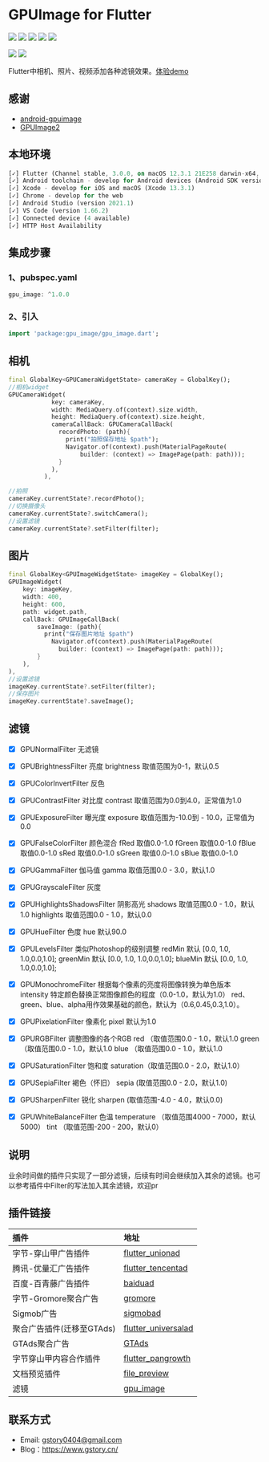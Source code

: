 # GPUImage for Flutter

<p>
<a href="https://pub.flutter-io.cn/packages/gpu_image"><img src=https://img.shields.io/pub/v/gpu_image?color=orange></a>
<a href="https://pub.flutter-io.cn/packages/gpu_image"><img src=https://img.shields.io/pub/likes/gpu_image></a>
<a href="https://pub.flutter-io.cn/packages/gpu_image"><img src=https://img.shields.io/pub/points/gpu_image></a>
<a href="https://github.com/gstory0404/gpu_image/commits"><img src=https://img.shields.io/github/last-commit/gstory0404/gpu_image></a>
<a href="https://github.com/gstory0404/gpu_image"><img src=https://img.shields.io/github/stars/gstory0404/gpu_image></a>
</p>
<p>
<a href="http://qm.qq.com/cgi-bin/qm/qr?_wv=1027&k=VhD0AZSmzvsD3fu7CeQFkzpBQHMHANb1&authKey=W7JGJ0HKklyhP1jyBvbTF2Dkw0cq4UmhVSx2zXVdIm6n48Xrto%2B7%2B1n9jbkAadyF&noverify=0&group_code=649574038"><img src=https://img.shields.io/badge/flutter%E4%BA%A4%E6%B5%81%E7%BE%A4-649574038-blue></a>
<a href="http://qm.qq.com/cgi-bin/qm/qr?_wv=1027&k=9I9lyXewEsEnx0f00EOF_9hEcFmG5Bmg&authKey=AJfQ8%2FhOLcoJ0p5B16EITjFav1IIs3UAerZSUsWZfa0evuklgxibHti51AYlZgI3&noverify=0&group_code=769626410"><img src=https://img.shields.io/badge/flutter%E4%BA%A4%E6%B5%81%E7%BE%A42-769626410-blue></a>
</p>

Flutter中相机、照片、视频添加各种滤镜效果。[体验demo](https://www.pgyer.com/29vy)

## 感谢
- [android-gpuimage](https://github.com/cats-oss/android-gpuimage)
- [GPUImage2](https://github.com/BradLarson/GPUImage2)



## 本地环境
```dart
[✓] Flutter (Channel stable, 3.0.0, on macOS 12.3.1 21E258 darwin-x64, locale zh-Hans-CN)
[✓] Android toolchain - develop for Android devices (Android SDK version 33.0.0-rc1)
[✓] Xcode - develop for iOS and macOS (Xcode 13.3.1)
[✓] Chrome - develop for the web
[✓] Android Studio (version 2021.1)
[✓] VS Code (version 1.66.2)
[✓] Connected device (4 available)
[✓] HTTP Host Availability
```

## 集成步骤

### 1、pubspec.yaml
```dart
gpu_image: ^1.0.0
```

### 2、引入
```dart
import 'package:gpu_image/gpu_image.dart';
```

## 相机
```dart
final GlobalKey<GPUCameraWidgetState> cameraKey = GlobalKey();
//相机widget
GPUCameraWidget(
            key: cameraKey,
            width: MediaQuery.of(context).size.width,
            height: MediaQuery.of(context).size.height,
            cameraCallBack: GPUCameraCallBack(
              recordPhoto: (path){
                print("拍照保存地址 $path");
                Navigator.of(context).push(MaterialPageRoute(
                    builder: (context) => ImagePage(path: path)));
              }
            ),
          ),

//拍照
cameraKey.currentState?.recordPhoto();
//切换摄像头
cameraKey.currentState?.switchCamera();
//设置滤镜
cameraKey.currentState?.setFilter(filter);
```

## 图片
```dart
final GlobalKey<GPUImageWidgetState> imageKey = GlobalKey();
GPUImageWidget(
    key: imageKey,
    width: 400,
    height: 600,
    path: widget.path,
    callBack: GPUImageCallBack(
        saveImage: (path){
          print("保存图片地址 $path")
            Navigator.of(context).push(MaterialPageRoute(
              builder: (context) => ImagePage(path: path)));
        }
    ),
),
//设置滤镜
imageKey.currentState?.setFilter(filter);
//保存图片
imageKey.currentState?.saveImage();
```

## 滤镜

- [x] GPUNormalFilter
  无滤镜

- [x] GPUBrightnessFilter 
  亮度
  brightness 取值范围为0-1，默认0.5

- [x] GPUColorInvertFilter
  反色

- [x] GPUContrastFilter
  对比度
  contrast 取值范围为0.0到4.0，正常值为1.0

- [x] GPUExposureFilter
  曝光度
  exposure 取值范围为-10.0到 - 10.0，正常值为0.0

- [x] GPUFalseColorFilter
  颜色混合
  fRed 取值0.0-1.0
  fGreen 取值0.0-1.0
  fBlue 取值0.0-1.0
  sRed 取值0.0-1.0
  sGreen 取值0.0-1.0
  sBlue 取值0.0-1.0

- [x] GPUGammaFilter
  伽马值
  gamma 取值范围0.0 - 3.0，默认1.0

- [x] GPUGrayscaleFilter
  灰度

- [x] GPUHighlightsShadowsFilter
  阴影高光
  shadows 取值范围0.0 - 1.0，默认1.0
  highlights 取值范围0.0 - 1.0，默认0.0

- [x] GPUHueFilter
  色度
  hue 默认90.0

- [x] GPULevelsFilter
  类似Photoshop的级别调整
  redMin 默认 [0.0, 1.0, 1.0,0.0,1.0];
  greenMin 默认 [0.0, 1.0, 1.0,0.0,1.0];
  blueMin 默认 [0.0, 1.0, 1.0,0.0,1.0];

- [x] GPUMonochromeFilter
  根据每个像素的亮度将图像转换为单色版本
  intensity 特定颜色替换正常图像颜色的程度（0.0-1.0，默认为1.0）
  red、green、blue、alpha用作效果基础的颜色，默认为（0.6,0.45,0.3,1.0）。

- [x] GPUPixelationFilter
  像素化
  pixel 默认为1.0

- [x] GPURGBFilter
  调整图像的各个RGB
  red （取值范围0.0 - 1.0，默认1.0
  green （取值范围0.0 - 1.0，默认1.0
  blue （取值范围0.0 - 1.0，默认1.0

- [x] GPUSaturationFilter
  饱和度
  saturation（取值范围0.0 - 2.0，默认1.0）

- [x] GPUSepiaFilter
  褐色（怀旧）
  sepia (取值范围0.0 - 2.0，默认1.0)

- [x] GPUSharpenFilter
  锐化
  sharpen (取值范围-4.0 - 4.0，默认0.0)

- [x] GPUWhiteBalanceFilter
  色温
  temperature （取值范围4000 - 7000，默认5000）
  tint （取值范围-200 - 200，默认0）

## 说明
  业余时间做的插件只实现了一部分滤镜，后续有时间会继续加入其余的滤镜。也可以参考插件中Filter的写法加入其余滤镜，欢迎pr

## 插件链接

|插件|地址|
|:----|:----|
|字节-穿山甲广告插件|[flutter_unionad](https://github.com/gstory0404/flutter_unionad)|
|腾讯-优量汇广告插件|[flutter_tencentad](https://github.com/gstory0404/flutter_tencentad)|
|百度-百青藤广告插件|[baiduad](https://github.com/gstory0404/baiduad)|
|字节-Gromore聚合广告|[gromore](https://github.com/gstory0404/gromore)|
|Sigmob广告|[sigmobad](https://github.com/gstory0404/sigmobad)|
|聚合广告插件(迁移至GTAds)|[flutter_universalad](https://github.com/gstory0404/flutter_universalad)|
|GTAds聚合广告|[GTAds](https://github.com/gstory0404/GTAds)|
|字节穿山甲内容合作插件|[flutter_pangrowth](https://github.com/gstory0404/flutter_pangrowth)|
|文档预览插件|[file_preview](https://github.com/gstory0404/file_preview)|
|滤镜|[gpu_image](https://github.com/gstory0404/gpu_image)|

## 联系方式
* Email: gstory0404@gmail.com
* Blog：https://www.gstory.cn/

